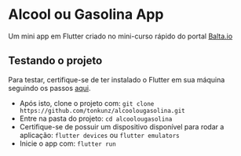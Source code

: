 # Alcool ou Gasolina App

Um mini app em Flutter criado no mini-curso rápido do portal [Balta.io](https://balta.io/cursos/flutter-apps-alcool-ou-gasolina)

## Testando o projeto

Para testar, certifique-se de ter instalado o Flutter em sua máquina seguindo os passos [aqui](https://flutter.dev/docs/get-started/install).
 - Após isto, clone o projeto com:
 ```git clone https://github.com/tonkunz/alcoolougasolina.git```
 - Entre na pasta do projeto:
 ```cd alcoolougasolina```
 - Certifique-se de possuir um dispositivo disponível para rodar a aplicação:
 ```flutter devices``` ou ```flutter emulators```
 - Inicie o app com: ```flutter run```
